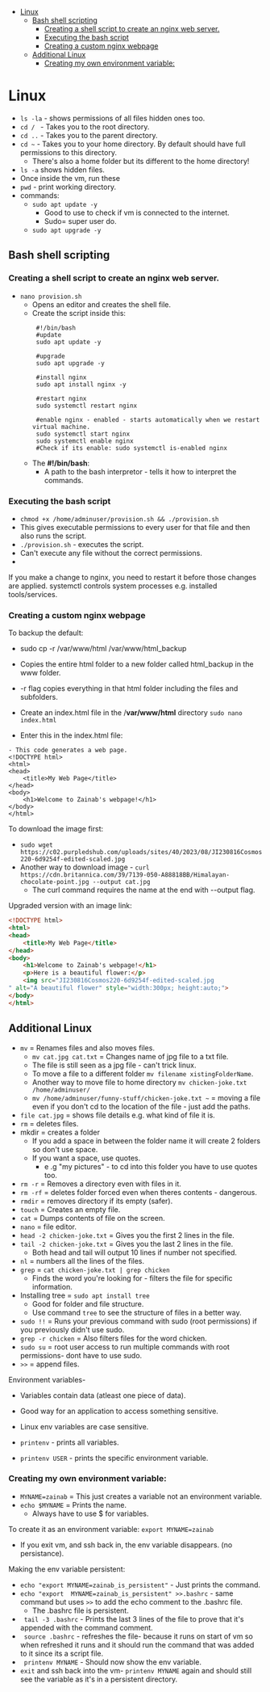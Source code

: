 - [Linux](#linux)
  - [Bash shell scripting](#bash-shell-scripting)
    - [Creating a shell script to create an nginx web server.](#creating-a-shell-script-to-create-an-nginx-web-server)
    - [Executing the bash script](#executing-the-bash-script)
    - [Creating a custom nginx webpage](#creating-a-custom-nginx-webpage)
  - [Additional Linux](#additional-linux)
    - [Creating my own environment variable:](#creating-my-own-environment-variable)



# Linux
- `ls -la` - shows permissions of all files hidden ones too.
- `cd / ` - Takes you to the root directory.
- `cd ..` - Takes you to the parent directory.
- `cd ~` - Takes you to your home directory. By default should have full permissions to this directory.
  - There's also a home folder but its different to the home directory!
- `ls -a` shows hidden files.
- Once inside the vm, run these 
- `pwd` - print working directory.
- commands:
  - `sudo apt update -y`
    - Good to use to check if vm is connected to the internet. 
    - Sudo= super user do.
  - `sudo apt upgrade -y`
  
## Bash shell scripting
### Creating a shell script to create an nginx web server.
- `nano provision.sh`
  - Opens an editor and creates the shell file. 
  - Create the script inside this:
     ```
      #!/bin/bash
      #update
      sudo apt update -y

      #upgrade
      sudo apt upgrade -y

      #install nginx
      sudo apt install nginx -y

      #restart nginx
      sudo systemctl restart nginx

      #enable nginx - enabled - starts automatically when we restart virtual machine.
      sudo systemctl start nginx
      sudo systemctl enable nginx
      #Check if its enable: sudo systemctl is-enabled nginx
      ```
  - The **#!/bin/bash**:
    - A path to the bash interpretor - tells it how to interpret the commands. 

### Executing the bash script
- `chmod +x /home/adminuser/provision.sh && ./provision.sh`
- This gives executable permissions to every user for that file and then also runs the script.
- `./provision.sh` - executes the script.
- Can't execute any file without the correct permissions.
- 

If you make a change to nginx, you need to restart it before those changes are applied.
systemctl controls system processes e.g. installed tools/services.

### Creating a custom nginx webpage

  To backup the default:
  - sudo cp -r /var/www/html /var/www/html_backup
  - Copies the entire html folder to a new folder called html_backup in the www folder.
  -  -r flag copies everything in that html folder including the files and subfolders.

- Create an index.html file in the /**var/www/html** directory `sudo nano index.html`
- Enter this in the index.html file:

```
- This code generates a web page.
<!DOCTYPE html>
<html>
<head>
    <title>My Web Page</title>
</head>
<body>
    <h1>Welcome to Zainab's webpage!</h1>
</body>
</html> 
```


To download the image first:
- `sudo wget https://c02.purpledshub.com/uploads/sites/40/2023/08/JI230816Cosmos220-6d9254f-edited-scaled.jpg`
- Another way to download image - ` curl https://cdn.britannica.com/39/7139-050-A88818BB/Himalayan-chocolate-point.jpg --output cat.jpg
`
  - The curl command requires the name at the end with --output flag.


Upgraded version with an image link:

```html
<!DOCTYPE html>
<html>
<head>
    <title>My Web Page</title>
</head>
<body>
    <h1>Welcome to Zainab's webpage!</h1>
    <p>Here is a beautiful flower:</p>
    <img src="JI230816Cosmos220-6d9254f-edited-scaled.jpg
" alt="A beautiful flower" style="width:300px; height:auto;">
</body>
</html>
```

## Additional Linux

- `mv` = Renames files and also moves files. 
  - `mv cat.jpg cat.txt` = Changes name of jpg file to a txt file.
  - The file is still seen as a jpg file - can't trick linux.
  - To move a file to a different folder `mv filename xistingFolderName`.
  - Another way to move file to home directory `mv chicken-joke.txt /home/adminuser/`
  - `mv /home/adminuser/funny-stuff/chicken-joke.txt ~` = moving a file even if you don't cd to the location of the file - just add the paths.
- `file cat.jpg` = shows file details e.g. what kind of file it is. 
- `rm` = deletes files. 
- mkdir = creates a folder  
  - If you add a space in between the folder name it will create 2 folders so don't use space. 
  - If you want a space, use quotes.
    - e .g "my pictures" - to cd into this folder you have to use quotes too.
- `rm -r` = Removes a directory even with files in it.
- `rm -rf` = deletes folder forced even when theres contents - dangerous.
- `rmdir` = removes directory if its empty (safer).
- `touch` = Creates an empty file.
- `cat` = Dumps contents of file on the screen.
- `nano` = file editor.
- `head -2 chicken-joke.txt` = Gives you the first 2 lines in the file.
- `tail -2 chicken-joke.txt` = Gives you the last 2 lines in the file.
  - Both head and tail will output 10 lines if number not specified.
- `nl` = numbers all the lines of the files. 
- `grep` =  `cat chicken-joke.txt | grep chicken`
  - Finds the word you're looking for - filters the file for specific information.
- Installing tree = `sudo apt install tree` 
  - Good for folder and file structure. 
  - Use command `tree` to see the structure of files in a better way.
- `sudo !!` = Runs your previous command with sudo (root permissions) if you previously didn't use sudo.
- `grep -r chicken` = Also filters files for the word chicken.
- `sudo su` = root user access to run multiple commands with root permissions- dont have to use sudo.
- `>>` = append files.

Environment variables- 
  - Variables contain data (atleast one piece of data).
  - Good way for an application to access something sensitive.
  - Linux env variables are case sensitive.

- `printenv` - prints all variables.
- `printenv USER` - prints the specific environment variable.
### Creating my own environment variable:
- `MYNAME=zainab` = This just creates a variable not an environment variable.
- `echo $MYNAME` = Prints the name.
  - Always have to use $ for variables.
  
To create it as an environment variable: `export MYNAME=zainab` 
- If you exit vm, and ssh back in, the env variable disappears. (no persistance).

Making the env variable persistent:
- `echo "export MYNAME=zainab_is_persistent"` - Just prints the command.
- `echo "export  MYNAME=zainab_is_persistent" >>.bashrc` - same command but uses `>>` to add the echo comment to the .bashrc file.
  - The .bashrc file is persistent.
- ` tail -3 .bashrc` - Prints the last 3 lines of the file to prove that it's appended with the command comment.
- ` source .bashrc` - refreshes the file- because it runs on start of vm so when refreshed it runs and it should run the command that was added to it since its a script file.
- ` printenv MYNAME` - Should now show the env variable.
- `exit` and ssh back into the vm- `printenv MYNAME` again and should still see the variable as it's in a persistent directory.





